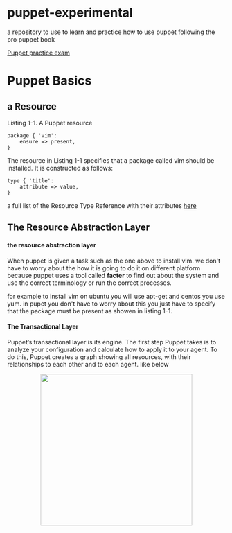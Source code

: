 # puppet-experimental
a repository to use to learn and practice how to use puppet following the pro puppet book

<a href="https://puppet.com/support-services/certification/puppet-professional-practice-exam-2015" target="_blank">Puppet practice exam</a>

<h1> Puppet Basics </h1>

<h2> a Resource </h2>
Listing 1-1. A Puppet resource

	package { 'vim':
 		ensure => present,
	}
The resource in Listing 1-1 specifies that a package called vim should be installed. It is constructed as follows:

	type { 'title':
 		attribute => value,
	}

a full list of the Resource Type Reference with their attributes <a href="https://docs.puppet.com/puppet/latest/reference/type.html" >here </a>

<h2> The Resource Abstraction Layer </h2>
<h4> the resource abstraction layer </h4>
When puppet is given a task such as the one above to install vim. we don't have to worry about the how it is going to do it on different platform because puppet uses a tool called <b>facter</b> to find out about the system and use the correct terminology or run the correct processes. 

for example to install vim on ubuntu you will use apt-get and centos you use yum. in pupet you don't have to worry about this you just have to specify that the package must be present as showen in listing 1-1.


<h4>The Transactional Layer</h4>
Puppet’s transactional layer is its engine. 
The first step Puppet takes is to analyze your configuration and calculate how to apply it to your agent. To do this,
Puppet creates a graph showing all resources, with their relationships to each other and to each agent. like below

<p align="center">
  <img src="https://blog.openshift.com/wp-content/uploads/imported/blog-puppet-deps-03.png" width="350" hight="400"/>
</p>

